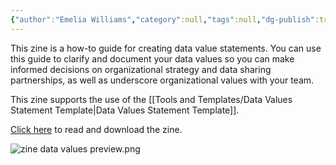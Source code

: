 ```yaml
---
{"author":"Emelia Williams","category":null,"tags":null,"dg-publish":true,"permalink":"/how-to-guides-and-zines/zine-our-data-our-values/","dgPassFrontmatter":true}
---
```



This zine is a how-to guide for creating data value statements. You can use this guide to clarify and document your data values so you can make informed decisions on organizational strategy and data sharing partnerships, as well as underscore organizational values with your team.

  

This zine supports the use of the [[Tools and Templates/Data Values Statement Template\|Data Values Statement Template]].

  
[Click here](https://zenodo.org/records/15285175) to read and download the zine.

![zine data values preview.png](/img/user/Photos%20for%20Resource%20Library/zine%20data%20values%20preview.png)